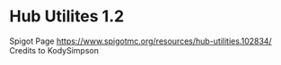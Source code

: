 # Hub Utilites 1.2

Spigot Page https://www.spigotmc.org/resources/hub-utilities.102834/
Credits to KodySimpson
